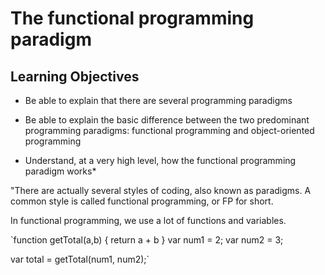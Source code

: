 # The functional programming paradigm
##  Learning Objectives
* Be able to explain that there are several programming paradigms

* Be able to explain the basic difference between the two predominant programming paradigms: functional programming and object-oriented programming

* Understand, at a very high level, how the functional programming paradigm works*

"There are actually several styles of coding, also known as paradigms. A common style is called functional programming, or FP for short.

In functional programming, we use a lot of functions and variables.

`function getTotal(a,b) {
    return a + b
}
var num1 = 2;
var num2 = 3;

var total = getTotal(num1, num2);`